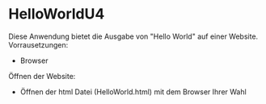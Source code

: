 # HelloWorldU4
Diese Anwendung bietet die Ausgabe von "Hello World" auf einer Website.
Vorrausetzungen:  
- Browser  
  
Öffnen der Website:  
- Öffnen der html Datei (HelloWorld.html) mit dem Browser Ihrer Wahl  

